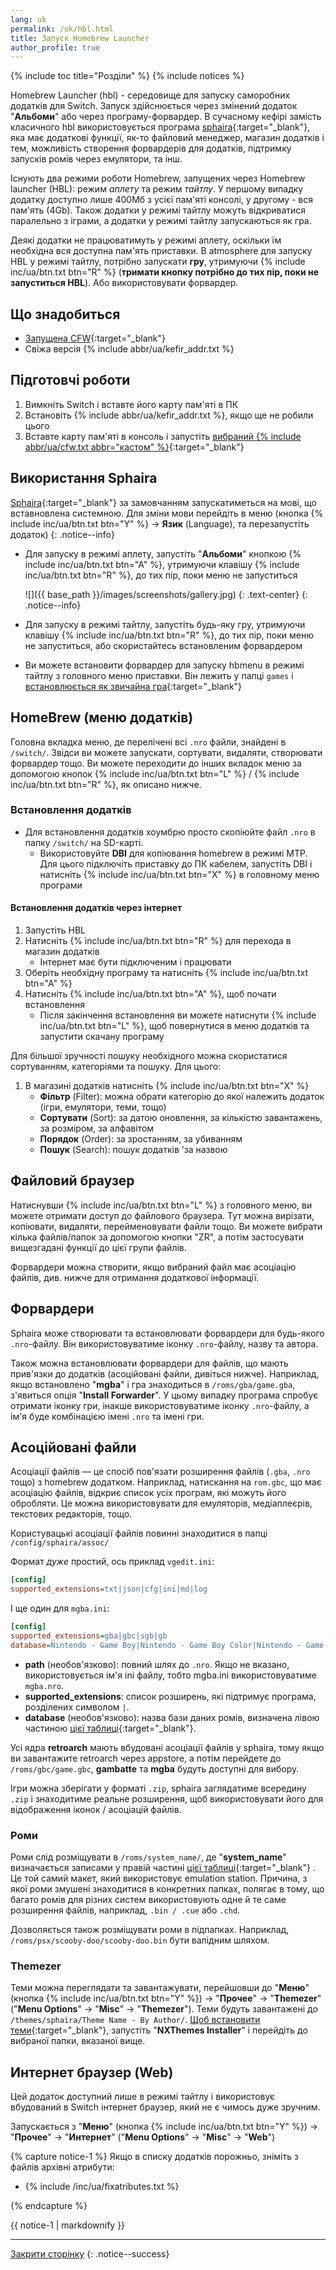 ```yaml
---
lang: uk
permalink: /uk/hbl.html
title: Запуск Homebrew Launcher
author_profile: true
---
```


{% include toc title="Розділи" %}
{% include notices %}	

Homebrew Launcher (hbl) - середовище для запуску саморобних додатків для Switch. Запуск здійснюється через змінений додаток "**Альбоми**" або через програму-форвардер. В сучасному кефірі замість класичного hbl використовується програма [sphaira](https://github.com/ITotalJustice/sphaira/releases/){:target="_blank"}, яка має додаткові функції, як-то файловий менеджер, магазин додатків і тем, можливість створення форвардерів для додатків, підтримку запусків ромів через емулятори, та інш.

Існують два режими роботи Homebrew, запущених через Homebrew launcher (HBL): режим *аплету* та режим *тайтлу*. У першому випадку додатку доступно лише 400Мб з усієї пам'яті консолі, у другому - вся пам'ять (4Gb). Також додатки у режимі тайтлу можуть відкриватися паралельно з іграми, а додатки у режимі тайтлу запускаються як гра. 

Деякі додатки не працюватимуть у режимі аплету, оскільки їм необхідна вся доступна пам'ять приставки. В atmosphere для запуску HBL у режимі тайтлу, потрібно запускати **гру**, утримуючи {% include inc/ua/btn.txt btn="R" %} (**тримати кнопку потрібно до тих пір, поки не запуститься HBL**). Або використовувати форвардер. 

## Що знадобиться

* [Запущена CFW](cfw){:target="_blank"}
* Свіжа версія {% include abbr/ua/kefir_addr.txt %}

## Підготовчі роботи

1. Вимкніть Switch і вставте його карту пам'яті в ПК 
1. Встановіть {% include abbr/ua/kefir_addr.txt %}, якщо ще не робили цього
1. Вставте карту пам'яті в консоль і запустіть [вибраний {% include abbr/ua/cfw.txt abbr="кастом" %}](cfw){:target="_blank"}

##  Використання Sphaira

[Sphaira](https://github.com/ITotalJustice/sphaira/releases/){:target="_blank"} за замовчанням запускатиметься на мові, що вставновлена системною. Для зміни мови перейдіть в меню (кнопка {% include inc/ua/btn.txt btn="Y" %} -> **Язик** (Language), та перезапустіть додаток)
{: .notice--info}

* Для запуску в режимі аплету, запустіть "**Альбоми**" кнопкою {% include inc/ua/btn.txt btn="A" %}, утримуючи клавішу {% include inc/ua/btn.txt btn="R" %}, до тих пір, поки меню не запуститься

   ![]({{ base_path }}/images/screenshots/gallery.jpg) 
   {: .text-center}
   {: .notice--info}

* Для запуску в режимі тайтлу, запустіть будь-яку гру, утримуючи клавішу {% include inc/ua/btn.txt btn="R" %}, до тих пір, поки меню не запуститься, або скористайтесь встановленим форвардером
* Ви можете встановити форвардер для запуску hbmenu в режимі тайтлу з головного меню приставки. Він лежить у папці `games` і [встановлюється як звичайна гра](games){:target="_blank"}

## HomeBrew (меню додатків)

Головна вкладка меню, де перелічені всі `.nro` файли, знайдені в `/switch/`. Звідси ви можете запускати, сортувати, видаляти, створювати форвардер тощо.
Ви можете переходити до інших вкладок меню за допомогою кнопок {% include inc/ua/btn.txt btn="L" %} / {% include inc/ua/btn.txt btn="R" %}, як описано нижче.

### Встановлення додатків 

* Для встановлення додатків хоумбрю просто скопіюйте файл `.nro` в папку `/switch/` на SD-карті.
   * Використовуйте **DBI** для копіювання homebrew в режимі MTP. Для цього підключіть приставку до ПК кабелем, запустіть DBI і натисніть {% include inc/ua/btn.txt btn="X" %} в головному меню програми

#### Встановлення додатків через інтернет

1. Запустіть HBL
1. Натисніть {% include inc/ua/btn.txt btn="R" %} для перехода в магазин додатків
   * Інтернет має бути підключеним і працювати 
1. Оберіть необхідну програму та натисніть {% include inc/ua/btn.txt btn="A" %}
1. Натисніть {% include inc/ua/btn.txt btn="A" %}, щоб почати встановлення
   * Після закінчення встановлення ви можете натиснути {% include inc/ua/btn.txt btn="L" %}, щоб повернутися в меню додатків та запустити скачану програму 

Для більшої зручності пошуку необхідного можна скористатися сортуванням, категоріями та пошуку. Для цього: 
1. В магазині додатків натисніть {% include inc/ua/btn.txt btn="X" %}
   * **Фільтр** (Filter): можна обрати категорію до якої належить додаток (ігри, емулятори, теми, тощо)
   * **Сортувати** (Sort): за датою оновлення, за кількістю завантажень, за розміром, за алфавітом
   * **Порядок** (Order): за зростанням, за убиванням
   * **Пошук** (Search): пошук додатків 'за назвою

## Файловий браузер

Натиснувши {% include inc/ua/btn.txt btn="L" %} з головного меню, ви можете отримати доступ до файлового браузера. Тут можна вирізати, копіювати, видаляти, перейменовувати файли тощо.
Ви можете вибрати кілька файлів/папок за допомогою кнопки "ZR", а потім застосувати вищезгадані функції до цієї групи файлів.

Форвардери можна створити, якщо вибраний файл має асоціацію файлів, див. нижче для отримання додаткової інформації.

## Форвардери

Sphaira може створювати та встановлювати форвардери для будь-якого `.nro`-файлу. Він використовуватиме іконку `.nro`-файлу, назву та автора.

Також можна встановлювати форвардери для файлів, що мають прив'язки до додатків (асоційовані файли, дивіться нижче). Наприклад, якщо встановлено "**mgba**" і гра знаходиться в `/roms/gba/game.gba`, з'явиться опція "**Install Forwarder**". У цьому випадку програма спробує отримати іконку гри, інакше використовуватиме іконку `.nro`-файлу, а ім'я буде комбінацією імені `.nro` та імені гри.

## Асоційовані файли

Асоціації файлів — це спосіб пов'язати розширення файлів (`.gba`, `.nro` тощо) з homebrew додатком. Наприклад, натискання на `rom.gbc`, що має асоціацію файлів, відкриє список усіх програм, які можуть його обробляти.
Це можна використовувати для емуляторів, медіаплеєрів, текстових редакторів, тощо.

Користувацькі асоціації файлів повинні знаходитися в папці `/config/sphaira/assoc/`

Формат *дуже* простий, ось приклад `vgedit.ini`:

```ini
[config]
supported_extensions=txt|json|cfg|ini|md|log
```

І ще один для `mgba.ini`:

```ini
[config]
supported_extensions=gba|gbc|sgb|gb
database=Nintendo - Game Boy|Nintendo - Game Boy Color|Nintendo - Game Boy Advance
```

* **path** (необов'язково):  повний шлях до `.nro`. Якщо не вказано, використовується ім'я ini файлу, тобто mgba.ini використовуватиме `mgba.nro`.
* **supported_extensions**: список розширень, які підтримує програма, розділених символом `|`.
* **database** (необов'язково):  назва бази даних ромів, визначена лівою частиною [цієї таблиці](https://gist.github.com/ITotalJustice/d5e82ba601ca13b638af9b00e33a4a86){:target="_blank"}.

Усі ядра **retroarch** мають вбудовані асоціації файлів у sphaira, тому якщо ви завантажите retroarch через appstore, а потім перейдете до `/roms/gbc/game.gbc`, **gambatte** та **mgba** будуть доступні для вибору.

Ігри можна зберігати у форматі `.zip`, sphaira заглядатиме всередину `.zip` і знаходитиме реальне розширення, щоб використовувати його для відображення іконок / асоціацій файлів.

### Роми

Роми слід розміщувати в `/roms/system_name/`, де "**system_name**" визначається записами у правій частині [цієї таблиці](https://gist.github.com/ITotalJustice/d5e82ba601ca13b638af9b00e33a4a86){:target="_blank"}
.
Це той самий макет, який використовує emulation station. Причина, з якої роми змушені знаходитися в конкретних папках, полягає в тому, що багато ромів для різних систем використовують одне й те саме розширення файлів, наприклад, `.bin / .cue` або `.chd`.

Дозволяється також розміщувати роми в підпапках. Наприклад, `/roms/psx/scooby-doo/scooby-doo.bin` бути валідним шляхом.

### Themezer

Теми можна переглядати та завантажувати, перейшовши до "**Меню**" (кнопка {% include inc/ua/btn.txt btn="Y" %}) -> "**Прочее**" -> "**Themezer**" ("**Menu Options**" -> "**Misc**" -> "**Themezer**"). Теми будуть завантажені до `/themes/sphaira/Theme Name - By Author/`.
[Щоб встановити теми](https://t.me/kefir_ukr/19258/202927){:target="_blank"}, запустіть "**NXThemes Installer**" і перейдіть до вибраної папки, вказаної вище.

## Интернет браузер (Web)

Цей додаток доступний лише в режимі тайтлу і використовує вбудований в Switch інтернет браузер, який не є чимось дуже зручним. 

Запускається з "**Меню**" (кнопка {% include inc/ua/btn.txt btn="Y" %}) -> "**Прочее**" -> "**Интернет**" ("**Menu Options**" -> "**Misc**" -> "**Web**")


{% capture notice-1 %}
Якщо в списку додатків порожньо, зніміть з файлів архівні атрибути:

* {% include /inc/ua/fixatributes.txt %}

{% endcapture %}

<div class="notice--warning">{{ notice-1 | markdownify }}</div>

___

[Закрити сторінку](javascript:window.close();)
{: .notice--success}